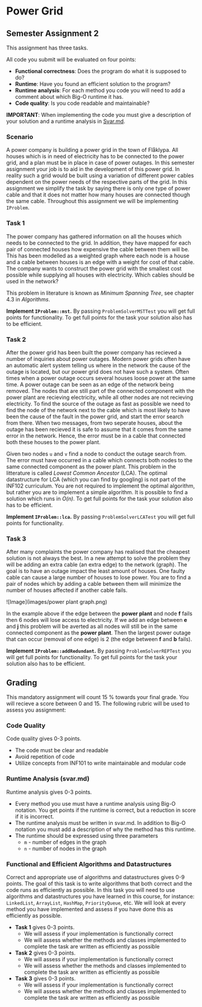 # Power Grid
## Semester Assignment 2
This assignment has three tasks.

All code you submit will be evaluated on four points:
 - **Functional correctness**: Does the program do what it is supposed to do?
 - **Runtime**: Have you found an efficient solution to the program?
 - **Runtime analysis**: For each method you code you will need to add a comment about which Big-O runtime it has.
 - **Code quality**: Is you code readable and maintainable?

**IMPORTANT**: When implementing the code you must give a description of your solution and a runtime analysis in [Svar.md](Svar.md).


### Scenario
A power company is building a power grid in the town of Flåklypa.
All houses which is in need of electricity has to be connected to the power grid, and a plan must be in place in case of power outages.
In this semester assignment your job is to aid in the development of this power grid. In reality such a grid would be built using a variation of different power cables dependent on the power needs of the respective parts of the grid. In this assignment we simplify the task by saying there is only one type of power cable and that it does not matter how many houses are connected though the same cable. Throughout this assignment we will be implementing ``IProblem``.

### Task 1
The power company has gathered information on all the houses which needs to be connected to the grid. In addition, they have mapped for each pair of connected houses how expensive the cable between them will be. This has been modelled as a weighted graph where each node is a house and a cable between houses is an edge with a weight for cost of that cable. The company wants to construct the power grid with the smallest cost possible while supplying all houses with electricity. Which cables should be used in the network?

This problem in literature is known as *Minimum Spanning Tree*, see chapter 4.3 in *Algorithms*.

**Implement ``IProblem::mst``.** By passing ``ProblemSolverMSTTest`` you will get full points for functionality. To get full points for the task your solution also has to be efficient.

### Task 2
After the power grid has been built the power company has recieved a number of inquiries about power outages. Modern power grids often have an automatic alert system telling us where in the network the cause of the outage is located, but our power grid does not have such a system. Often times when a power outage occurs several houses loose power at the same time. A power outage can be seen as an edge of the network being removed. The nodes that are still part of the connected component with the power plant are recieving electricity, while all other nodes are not recieving electricity. To find the source of the outage as fast as possible we need to find the node of the network next to the cable which is most likely to have been the cause of the fault in the power grid, and start the error search from there. When two messages, from two seperate houses, about the outage has been recieved it is safe to assume that it comes from the same error in the network. Hence, the error must be in a cable that connected both these houses to the power plant. 

Given two nodes ``u`` and ``v`` find a node to conduct the outage search from. The error must have occurred in a cable which connects both nodes to the same connected component as the power plant. This problem in the litterature is called *Lowest Common Ancestor* (LCA). The optimal datastructure for LCA (which you can find by googling) is not part of the INF102 curriculum. You are not required to implement the optimal algorithm, but rather you are to implement a simple algorithm. It is possible to find a solution which runs in *O(n)*. To get full points for the task your solution also has to be efficient.

**Implement ``IProblem::lca``.** By passing ``ProblemSolverLCATest`` you will get full points for functionality.
### Task 3
After many complaints the power company has realised that the cheapest solution is not always the best. In a new attempt to solve the problem they will be adding an extra cable (an extra edge) to the network (graph). The goal is to have an outage impact the least amount of houses. One faulty cable can cause a large number of houses to lose power. You are to find a pair of nodes which by adding a cable between them will minimize the number of houses affected if another cable fails. 


![Image](images/power plant graph.png)

In the example above if the edge between the **power plant** and node **f** fails then 6 nodes will lose access to electricity. If we add an edge between **e** and **j** this problem will be averted as all nodes will still be in the same connected component as the **power plant**. Then the largest power outage that can occur (removal of one edge) is 2 (the edge between **f** and **b** fails).

**Implement ``IProblem::addRedundant``.** By passing ``ProblemSolverREPTest`` you will get full points for functionality. To get full points for the task your solution also has to be efficient.

## Grading
This mandatory assignment will count 15 % towards your final grade. You will recieve a score between 0 and 15.
The following rubric will be used to assess you assignment:

### Code Quality
Code quality gives 0-3 points.
 * The code must be clear and readable
 * Avoid repetition of code
 * Utilize concepts from INF101 to write maintainable and modular code

### Runtime Analysis (svar.md)
Runtime analysis gives 0-3 points.
 * Every method you use must have a runtime analysis using Big-O notation. You get points if the runtime is correct, but a reduction in score if it is incorrect. 
 * The runtime analysis must be written in svar.md. In addition to Big-O notation you must add a description of why the method has this runtime.
 * The runtime should be expressed using three parameters
    * ``m`` - number of edges in the graph
    * ``n`` - number of nodes in the graph

### Functional and Efficient Algorithms and Datastructures
Correct and appropriate use of algorithms and datastructures gives 0-9 points.
The goal of this task is to write algorithms that both correct and the code runs as efficiently as possible. In this task you will need to use algorithms and datastructures you have learned in this course, for instance: ``LinkedList``, ``ArrayList``, ``HashMap``, ``PriorityQueue``, etc. We will look at every method you have implemented and assess if you have done this as efficiently as possible.

 * **Task 1** gives 0-3 points.
    * We will assess if your implementation is functionally correct
    * We will assess whether the methods and classes implemented to complete the task are written as efficiently as possible
 * **Task 2** gives 0-3 points.
    * We will assess if your implementation is functionally correct
    * We will assess whether the methods and classes implemented to complete the task are written as efficiently as possible
 * **Task 3** gives 0-3 points.
    * We will assess if your implementation is functionally correct
    * We will assess whether the methods and classes implemented to complete the task are written as efficiently as possible


